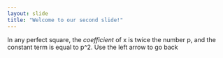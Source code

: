 ```yaml
---
layout: slide
title: "Welcome to our second slide!"
---
```

In any perfect square, the *coefficient* of x is twice the number p, and the constant term is equal to p^2.
Use the left arrow to go back
